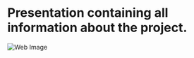 # Presentation containing all information about the project.

![Web Image](https://www.acquisition-international.com/wp-content/uploads/2021/08/Presentation.jpg)
